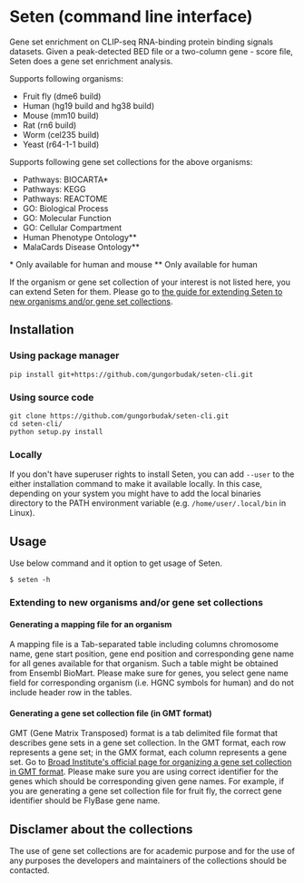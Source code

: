 # Seten (command line interface)

Gene set enrichment on CLIP-seq RNA-binding protein binding signals datasets. Given a peak-detected BED file or a two-column gene - score file, Seten does a gene set enrichment analysis.

Supports following organisms:

* Fruit fly (dme6 build)
* Human (hg19 build and hg38 build)
* Mouse (mm10 build)
* Rat (rn6 build)
* Worm (cel235 build)
* Yeast (r64-1-1 build)

Supports following gene set collections for the above organisms:

* Pathways: BIOCARTA*
* Pathways: KEGG
* Pathways: REACTOME
* GO: Biological Process
* GO: Molecular Function
* GO: Cellular Compartment
* Human Phenotype Ontology**
* MalaCards Disease Ontology**

\* Only available for human and mouse \** Only available for human

If the organism or gene set collection of your interest is not listed here, you can extend Seten for them. Please go to [the guide for extending Seten to new organisms and/or gene set collections](#extending-to-new-organisms-andor-gene-set-collections).

## Installation

### Using package manager

    pip install git+https://github.com/gungorbudak/seten-cli.git

### Using source code

    git clone https://github.com/gungorbudak/seten-cli.git
    cd seten-cli/
    python setup.py install

### Locally

If you don't have superuser rights to install Seten, you can add `--user` to the either installation command to make it available locally. In this case, depending on your system you might have to add the local binaries directory to the PATH environment variable (e.g. `/home/user/.local/bin` in Linux).

## Usage

Use below command and it option to get usage of Seten.

    $ seten -h

### Extending to new organisms and/or gene set collections

#### Generating a mapping file for an organism

A mapping file is a Tab-separated table including columns chromosome name, gene start position, gene end position and corresponding gene name for all genes available for that organism. Such a table might be obtained from Ensembl BioMart. Please make sure for genes, you select gene name field for corresponding organism (i.e. HGNC symbols for human) and do not include header row in the tables.

#### Generating a gene set collection file (in GMT format)

GMT (Gene Matrix Transposed) format is a tab delimited file format that describes gene sets in a gene set collection. In the GMT format, each row represents a gene set; in the GMX format, each column represents a gene set. Go to [Broad Institute's official page for organizing a gene set collection in GMT format](http://www.broadinstitute.org/cancer/software/gsea/wiki/index.php/Data_formats#GMT:_Gene_Matrix_Transposed_file_format_.28.2A.gmt.29). Please make sure you are using correct identifier for the genes which should be corresponding given gene names. For example, if you are generating a gene set collection file for fruit fly, the correct gene identifier should be FlyBase gene name.

## Disclamer about the collections

The use of gene set collections are for academic purpose and for the use of any purposes the developers and maintainers of the collections should be contacted.
